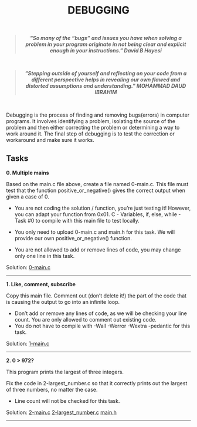 <h1 align = "center">DEBUGGING</h1>
<br>

<blockquote align = "center"> <b><i>"So many of the “bugs” and issues you have when solving a problem in your program originate in not being clear and explicit enough in your instructions."   David B Hayesi</b></i> </blockquote>

<br>

<blockquote align = "center"> <b><i>"Stepping outside of yourself and reflecting on your code from a different perspective helps in revealing our own flawed and distorted assumptions and understanding." MOHAMMAD DAUD IBRAHIM</b></i> </blockquote>
<br>

Debugging is the process of finding and removing bugs(errors) in computer programs. It involves identifying a problem, isolating the source of the problem and then either correcting the problem or determining a way to work around it. The final step of debugging is to test the correction or workaround and make sure it works.

## Tasks

**0. Multiple mains**

Based on the main.c file above, create a file named 0-main.c. This file must test that the function positive_or_negative() gives the correct output when given a case of 0.

- You are not coding the solution / function, you’re just testing it! However, you can adapt your function from 0x01. C - Variables, if, else, while - Task #0 to compile with this main file to test locally.

- You only need to upload 0-main.c and main.h for this task. We will provide our own positive_or_negative() function.
- You are not allowed to add or remove lines of code, you may change only one line in this task.

Solution: [0-main.c](https://github.com/i-am-star/alx-low_level_programming/blob/master/0x03-debugging/0-main.c)

---


**1. Like, comment, subscribe**

Copy this main file. Comment out (don’t delete it!) the part of the code that is causing the output to go into an infinite loop.

- Don’t add or remove any lines of code, as we will be checking your line count. You are only allowed to comment out existing code.
- You do not have to compile with -Wall -Werror -Wextra -pedantic for this task.

Solution: [1-main.c](https://github.com/i-am-star/alx-low_level_programming/blob/master/0x03-debugging/1-main.c)

---

**2. 0 > 972?**

This program prints the largest of three integers.

Fix the code in 2-largest_number.c so that it correctly prints out the largest of three numbers, no matter the case.

- Line count will not be checked for this task.

Solution: [2-main.c](https://github.com/i-am-star/alx-low_level_programming/blob/master/0x03-debugging/2-main.c) [2-largest_number.c](https://github.com/i-am-star/alx-low_level_programming/blob/master/0x03-debugging/2-largest_number.c) [main.h](https://github.com/i-am-star/alx-low_level_programming/blob/master/0x03-debugging/main.h)

---
